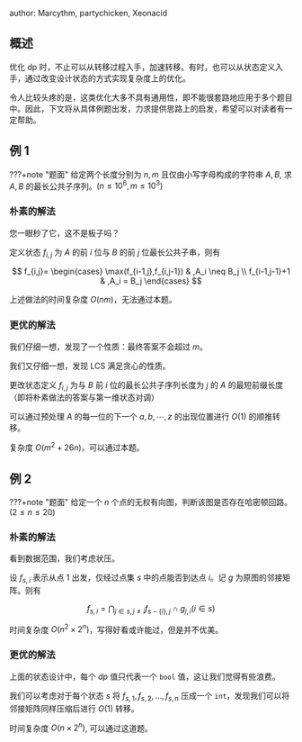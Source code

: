 author: Marcythm, partychicken, Xeonacid

## 概述

优化 dp 时，不止可以从转移过程入手，加速转移。有时，也可以从状态定义入手，通过改变设计状态的方式实现复杂度上的优化。

令人比较头疼的是，这类优化大多不具有通用性，即不能很套路地应用于多个题目中。因此，下文将从具体例题出发，力求提供思路上的启发，希望可以对读者有一定帮助。

## 例 1

???+note "题面"
    给定两个长度分别为 $n,m$ 且仅由小写字母构成的字符串 $A,B$, 求 $A,B$ 的最长公共子序列。$(n\le 10^6,m\le 10^3)$

### 朴素的解法

您一眼秒了它，这不是板子吗？

定义状态 $f_{i,j}$ 为 $A$ 的前 $i$ 位与 $B$ 的前 $j$ 位最长公共子串，则有

$$
f_{i,j}=
\begin{cases}
\max(f_{i-1,j},f_{i,j-1}) & ,A_i \neq B_j \\
f_{i-1,j-1}+1 & ,A_i = B_j 
\end{cases}
$$

上述做法的时间复杂度 $O(nm)$，无法通过本题。

### 更优的解法

我们仔细一想，发现了一个性质：最终答案不会超过 $m$。

我们又仔细一想，发现 LCS 满足贪心的性质。

更改状态定义 $f_{i,j}$ 为与 $B$ 前 $i$ 位的最长公共子序列长度为 $j$ 的 $A$ 的最短前缀长度（即将朴素做法的答案与第一维状态对调）

可以通过预处理 $A$ 的每一位的下一个 $a,b,\cdots,z$ 的出现位置进行 $O(1)$ 的顺推转移。

复杂度 $O(m^2+26n)$，可以通过本题。

## 例 2

???+note "题面"
    给定一个 $n$ 个点的无权有向图，判断该图是否存在哈密顿回路。$(2\le n\le 20)$

### 朴素的解法

看到数据范围，我们考虑状压。

设 $f_{s,i}$ 表示从点 $1$ 出发，仅经过点集 $s$ 中的点能否到达点 $i$。记 $g$ 为原图的邻接矩阵。则有

$$
f_{s, i} = \bigcap_{j\in s, j\neq i}f_{s - \left\{i\right\}, j}\cap g_{j, i} \left(i\in s\right)
$$

时间复杂度 $O(n^2 \times 2^n)$，写得好看或许能过，但是并不优美。

### 更优的解法

上面的状态设计中，每个 $dp$ 值只代表一个 `bool` 值，这让我们觉得有些浪费。

我们可以考虑对于每个状态 $s$ 将 $f_{s,1},f_{s,2},\dots,f_{s,n}$ 压成一个 `int`，发现我们可以将邻接矩阵同样压缩后进行 $O(1)$ 转移。

时间复杂度 $O(n\times 2^n)$, 可以通过这道题。
